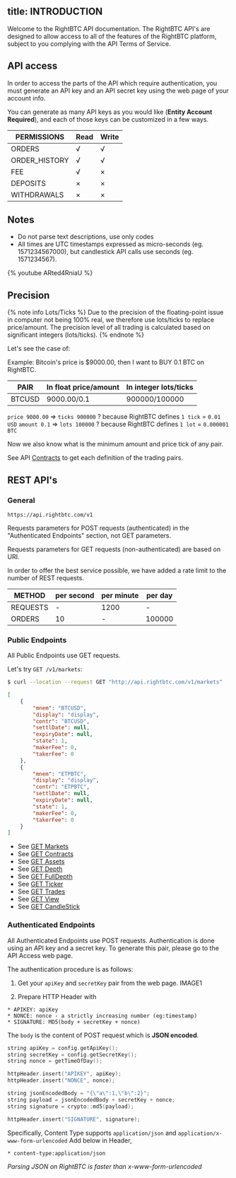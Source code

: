 title: INTRODUCTION
---
Welcome to the RightBTC API documentation.
The RightBTC API's are designed to allow access to all of the features of the RightBTC platform, subject to you complying with the API Terms of Service.

## API access

In order to access the parts of the API which require authentication, you must generate an API key and an API secret key using the web page of your account info.

You can generate as many API keys as you would like (**Entity Account Required**), and each of those keys can be customized in a few ways.

|  PERMISSIONS | Read | Write |
|  ------- | -------| ------- |
|  ORDERS   |  √  | √ | 
|  ORDER_HISTORY   |  √  | √ | 
|  FEE |  √  | × | 
|  DEPOSITS |  ×  | × | 
|  WITHDRAWALS |  ×  | × | 

## Notes

* Do not parse text descriptions, use only codes
* All times are UTC timestamps expressed as micro-seconds (eg. 1571234567000), but candlestick API calls use seconds (eg. 1571234567).

{% youtube ARted4RniaU %}

## Precision

{% note info Lots/Ticks %}
Due to the precision of the floating-point issue in computer not being 100% real,
we therefore use lots/ticks to replace price/amount.
The precision level of all trading is calculated based on significant integers (lots/ticks).
{% endnote %}

Let's see the case of:

Example: Bitcoin's price is $9000.00, then I want to BUY 0.1 BTC on RightBTC.

|  PAIR | In float price/amount | In integer lots/ticks |
|  ------- | -------| ------- |
|  BTCUSD |  9000.00/0.1  | 900000/100000 |

`price 9000.00` => `ticks 900000` ? because RightBTC defines `1 tick` = `0.01 USD`
`amount 0.1` => `lots 100000` ? because RightBTC defines `1 lot` = `0.000001 BTC`

Now we also know what is the minimum amount and price tick of any pair.

See API [Contracts](https://api.rightbc.com/v1/contracts) to get each definition of the trading pairs.

## REST API's

### General
```
https://api.rightbtc.com/v1
```
Requests parameters for POST requests (authenticated) in the "Authenticated Endpoints" section, not GET parameters.

Requests parameters for GET requests (non-authenticated) are based on URI.

In order to offer the best service possible, we have added a rate limit to the number of REST requests.

|  METHOD | per second | per minute | per day |
|  ------- | -------| ------- | ------- |
|  REQUESTS | - | 1200 | - |
|  ORDERS |  10 | - | 100000 |


### Public Endpoints

All Public Endpoints use GET requests.

Let's try `GET /v1/markets`:
``` bash
$ curl --location --request GET "http://api.rightbtc.com/v1/markets"
```
```json
[
    {
        "mnem": "BTCUSD",
        "display": "display",
        "contr": "BTCUSD",
        "settlDate": null,
        "expiryDate": null,
        "state": 1,
        "makerFee": 0,
        "takerFee": 0
    },
    {
        "mnem": "ETPBTC",
        "display": "display",
        "contr": "ETPBTC",
        "settlDate": null,
        "expiryDate": null,
        "state": 1,
        "makerFee": 0,
        "takerFee": 0
    }
]
```

* See [GET Markets](rest_pub.html#Markets)
* See [GET Contracts](rest_pub.html#Contracts)
* See [GET Assets](rest_pub.html#Assets)
* See [GET Depth](rest_pub.html#Depth)
* See [GET FullDepth](rest_pub.html#FullDepth)
* See [GET Ticker](rest_pub.html#Ticker)
* See [GET Trades](rest_pub.html#Trades)
* See [GET View](rest_pub.html#View)
* See [GET CandleStick](rest_pub.html#Candlestick)

### Authenticated Endpoints

All Authenticated Endpoints use POST requests.
Authentication is done using an API key and a secret key.
To generate this pair, please go to the API Access web page.

The authentication procedure is as follows:

1. Get your `apiKey` and `secretKey` pair from the web page.
IMAGE1

2. Prepare HTTP Header with
```
* APIKEY: apiKey
* NONCE: nonce - a strictly increasing number (eg:timestamp)
* SIGNATURE: MD5(body + secretKey + nonce)
```
The `body` is the content of POST request which is **JSON encoded**.

```cpp
string apiKey = config.getApiKey();
string secretKey = config.getSecretKey();
string nonce = getTimeOfDay();

httpHeader.insert("APIKEY", apiKey);
httpHeader.insert("NONCE", nonce);

string jsonEncodedBody = "{\"a\":1,\"b\":2}";
string payload = jsonEncodedBody + secretKey + nonce;
string signature = crypto::md5(payload);

httpHeader.insert("SIGNATURE", signature);
```

Specifically, Content Type supports `application/json` and `application/x-www-form-urlencoded`
Add below in Header,
```
* content-type:application/json
```
*Parsing JSON on RightBTC is faster than x-www-form-urlencoded*

